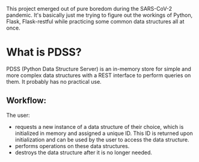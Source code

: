 This project emerged out of pure boredom during the SARS-CoV-2 pandemic. It's basically just me trying to figure out the workings of Python, Flask, Flask-restful while practicing some common data structures all at once.

# What is PDSS?
PDSS (Python Data Structure Server) is an in-memory store for simple and more complex data structures with a REST interface to perform queries on them. It probably has no practical use.

## Workflow:
The user:
- requests a new instance of a data structure of their choice, which is initialized in memory and assigned a unique ID. This ID is returned upon initialization and can be used by the user to access the data structure.
- performs operations on these data structures.
- destroys the data structure after it is no longer needed.

